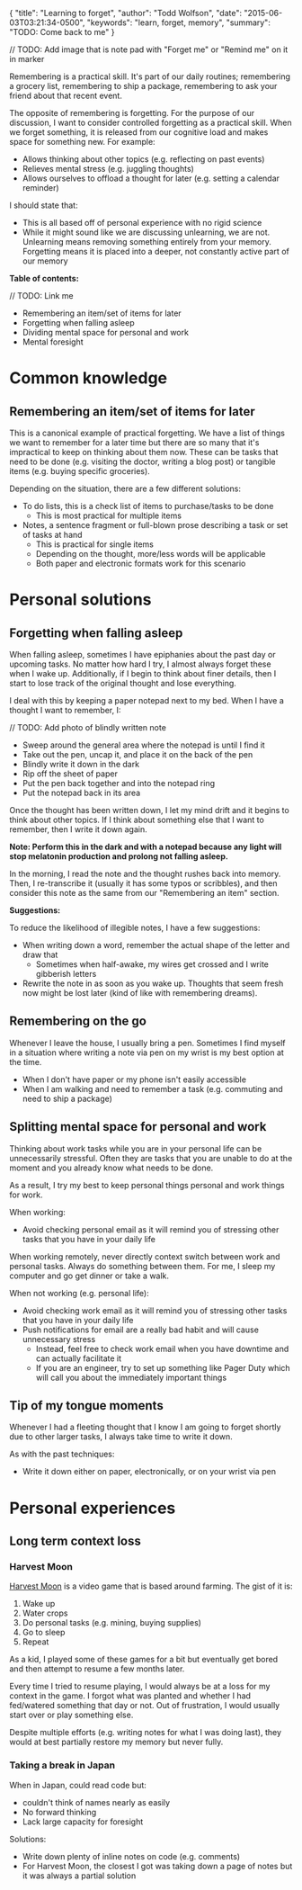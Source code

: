 {
  "title": "Learning to forget",
  "author": "Todd Wolfson",
  "date": "2015-06-03T03:21:34-0500",
  "keywords": "learn, forget, memory",
  "summary": "TODO: Come back to me"
}

// TODO: Add image that is note pad with "Forget me" or "Remind me" on it in marker

Remembering is a practical skill. It's part of our daily routines; remembering a grocery list, remembering to ship a package, remembering to ask your friend about that recent event.

The opposite of remembering is forgetting. For the purpose of our discussion, I want to consider controlled forgetting as a practical skill. When we forget something, it is released from our cognitive load and makes space for something new. For example:

- Allows thinking about other topics (e.g. reflecting on past events)
- Relieves mental stress (e.g. juggling thoughts)
- Allows ourselves to offload a thought for later (e.g. setting a calendar reminder)

I should state that:

- This is all based off of personal experience with no rigid science
- While it might sound like we are discussing unlearning, we are not. Unlearning means removing something entirely from your memory. Forgetting means it is placed into a deeper, not constantly active part of our memory

**Table of contents:**

// TODO: Link me
- Remembering an item/set of items for later
- Forgetting when falling asleep
- Dividing mental space for personal and work
- Mental foresight

# Common knowledge
## Remembering an item/set of items for later
This is a canonical example of practical forgetting. We have a list of things we want to remember for a later time but there are so many that it's impractical to keep on thinking about them now. These can be tasks that need to be done (e.g. visiting the doctor, writing a blog post) or tangible items (e.g. buying specific groceries).

Depending on the situation, there are a few different solutions:

- To do lists, this is a check list of items to purchase/tasks to be done
    - This is most practical for multiple items
- Notes, a sentence fragment or full-blown prose describing a task or set of tasks at hand
    - This is practical for single items
    - Depending on the thought, more/less words will be applicable
    - Both paper and electronic formats work for this scenario

# Personal solutions
## Forgetting when falling asleep
When falling asleep, sometimes I have epiphanies about the past day or upcoming tasks. No matter how hard I try, I almost always forget these when I wake up. Additionally, if I begin to think about finer details, then I start to lose track of the original thought and lose everything.

I deal with this by keeping a paper notepad next to my bed. When I have a thought I want to remember, I:

// TODO: Add photo of blindly written note

- Sweep around the general area where the notepad is until I find it
- Take out the pen, uncap it, and place it on the back of the pen
- Blindly write it down in the dark
- Rip off the sheet of paper
- Put the pen back together and into the notepad ring
- Put the notepad back in its area

Once the thought has been written down, I let my mind drift and it begins to think about other topics. If I think about something else that I want to remember, then I write it down again.

**Note: Perform this in the dark and with a notepad because any light will stop melatonin production and prolong not falling asleep.**

In the morning, I read the note and the thought rushes back into memory. Then, I re-transcribe it (usually it has some typos or scribbles), and then consider this note as the same from our "Remembering an item" section.

**Suggestions:**

To reduce the likelihood of illegible notes, I have a few suggestions:

- When writing down a word, remember the actual shape of the letter and draw that
    - Sometimes when half-awake, my wires get crossed and I write gibberish letters
- Rewrite the note in as soon as you wake up. Thoughts that seem fresh now might be lost later (kind of like with remembering dreams).

## Remembering on the go
Whenever I leave the house, I usually bring a pen. Sometimes I find myself in a situation where writing a note via pen on my wrist is my best option at the time.

- When I don't have paper or my phone isn't easily accessible
- When I am walking and need to remember a task (e.g. commuting and need to ship a package)

## Splitting mental space for personal and work
Thinking about work tasks while you are in your personal life can be unnecessarily stressful. Often they are tasks that you are unable to do at the moment and you already know what needs to be done.

As a result, I try my best to keep personal things personal and work things for work.

When working:

- Avoid checking personal email as it will remind you of stressing other tasks that you have in your daily life

When working remotely, never directly context switch between work and personal tasks. Always do something between them. For me, I sleep my computer and go get dinner or take a walk.

When not working (e.g. personal life):
- Avoid checking work email as it will remind you of stressing other tasks that you have in your daily life
- Push notifications for email are a really bad habit and will cause unnecessary stress
    - Instead, feel free to check work email when you have downtime and can actually facilitate it
    - If you are an engineer, try to set up something like Pager Duty which will call you about the immediately important things

## Tip of my tongue moments
Whenever I had a fleeting thought that I know I am going to forget shortly due to other larger tasks, I always take time to write it down.

As with the past techniques:

- Write it down either on paper, electronically, or on your wrist via pen

# Personal experiences
## Long term context loss
### Harvest Moon
[Harvest Moon][] is a video game that is based around farming. The gist of it is:

1. Wake up
2. Water crops
3. Do personal tasks (e.g. mining, buying supplies)
4. Go to sleep
5. Repeat

[Harvest Moon]: http://en.wikipedia.org/wiki/Harvest_Moon_%28series%29

As a kid, I played some of these games for a bit but eventually get bored and then attempt to resume a few months later.

Every time I tried to resume playing, I would always be at a loss for my context in the game. I forgot what was planted and whether I had fed/watered something that day or not. Out of frustration, I would usually start over or play something else.

Despite multiple efforts (e.g. writing notes for what I was doing last), they would at best partially restore my memory but never fully.

### Taking a break in Japan

When in Japan, could read code but:

- couldn't think of names nearly as easily
- No forward thinking
- Lack large capacity for foresight

Solutions:

- Write down plenty of inline notes on code (e.g. comments)
- For Harvest Moon, the closest I got was taking down a page of notes but it was always a partial solution
